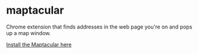 maptacular
==========

Chrome extension that finds addresses in the web page you're on and pops up a map window.


[Install the Maptacular here](https://chrome.google.com/webstore/detail/maptacular/gnabncpnlphdjmmjiholfldmmjkadeog)



